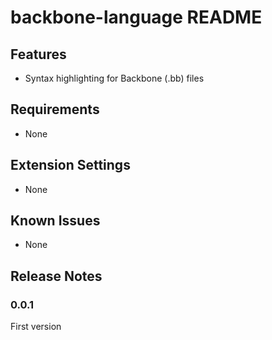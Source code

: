 # backbone-language README

## Features

* Syntax highlighting for Backbone (.bb) files

## Requirements

* None

## Extension Settings

* None

## Known Issues

* None

## Release Notes

### 0.0.1

First version
